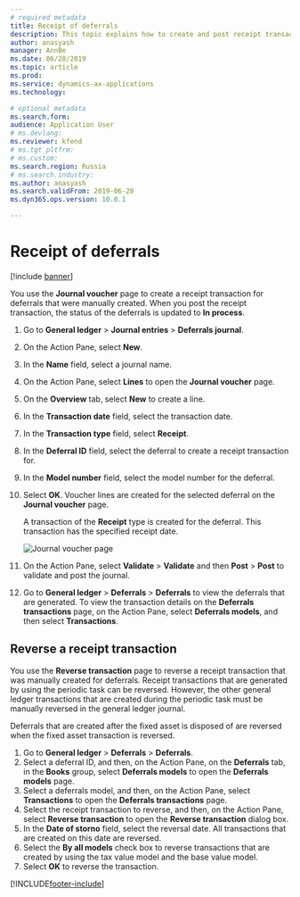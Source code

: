 ```yaml
---
# required metadata
title: Receipt of deferrals 
description: This topic explains how to create and post receipt transactions for deferrals that were manually created. It also explains how to reverse receipt transactions.
author: anasyash
manager: AnnBe
ms.date: 06/28/2019
ms.topic: article
ms.prod: 
ms.service: dynamics-ax-applications
ms.technology: 

# optional metadata
ms.search.form:  
audience: Application User
# ms.devlang: 
ms.reviewer: kfend
# ms.tgt_pltfrm: 
# ms.custom: 
ms.search.region: Russia
# ms.search.industry: 
ms.author: anasyash
ms.search.validFrom: 2019-06-28
ms.dyn365.ops.version: 10.0.1

---
```


# Receipt of deferrals

[!include [banner](../includes/banner.md)]

You use the **Journal voucher** page to create a receipt transaction for deferrals that were manually created. When you post the receipt transaction, the status of the deferrals is updated to **In process**.

1. Go to **General ledger** \> **Journal entries** \> **Deferrals journal**.
2. On the Action Pane, select **New**.
3. In the **Name** field, select a journal name.
4. On the Action Pane, select **Lines** to open the **Journal voucher** page.
5. On the **Overview** tab, select **New** to create a line.
6. In the **Transaction date** field, select the transaction date.
7. In the **Transaction type** field, select **Receipt**.
8. In the **Deferral ID** field, select the deferral to create a receipt transaction for.
9. In the **Model number** field, select the model number for the deferral.
10. Select **OK**. Voucher lines are created for the selected deferral on the **Journal voucher** page.

    A transaction of the **Receipt** type is created for the deferral. This transaction has the specified receipt date.

    ![Journal voucher page](media/rus-deferral-transactions-01.png)

11. On the Action Pane, select **Validate** \> **Validate** and then **Post** \> **Post** to validate and post the journal.
12. Go to **General ledger** \> **Deferrals** \> **Deferrals** to view the deferrals that are generated. To view the transaction details on the **Deferrals transactions** page, on the Action Pane, select **Deferrals models**, and then select **Transactions**.

## Reverse a receipt transaction

You use the **Reverse transaction** page to reverse a receipt transaction that was manually created for deferrals. Receipt transactions that are generated by using the periodic task can be reversed. However, the other general ledger transactions that are created during the periodic task must be manually reversed in the general ledger journal.

Deferrals that are created after the fixed asset is disposed of are reversed when the fixed asset transaction is reversed.

1. Go to **General ledger** \> **Deferrals** \> **Deferrals**.
2. Select a deferral ID, and then, on the Action Pane, on the **Deferrals** tab, in the **Books** group, select **Deferrals models** to open the **Deferrals models** page.
3. Select a deferrals model, and then, on the Action Pane, select **Transactions** to open the **Deferrals transactions** page.
4. Select the receipt transaction to reverse, and then, on the Action Pane, select **Reverse transaction** to open the **Reverse transaction** dialog box.
5. In the **Date of storno** field, select the reversal date. All transactions that are created on this date are reversed.
6. Select the **By all models** check box to reverse transactions that are created by using the tax value model and the base value model.
7. Select **OK** to reverse the transaction.


[!INCLUDE[footer-include](../../includes/footer-banner.md)]